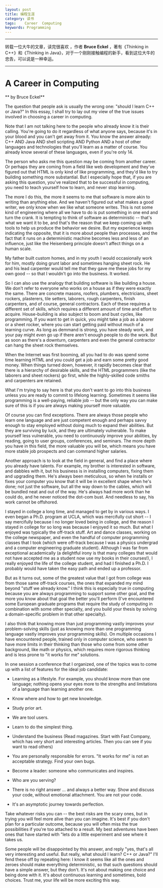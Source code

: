 ```yaml
---
layout: post
title: 编程生涯
category: 读书
tags:    Career  Computing
keywords: Programming 
---
```

***

转载一位大牛的文章，读完很喜欢 ，作者 **Bruce Eckel**  ，著有《Thinking in C++》和《Thinking in Java》，对于一个刚刚接触编程的新手，看到这位大牛的忠告，可以说是一种幸运。

***

# A Career in Computing
**  by Bruce Eckel**


The question that people ask is usually the wrong one: "should I learn C++ or Java?" In this essay, I shall try to lay out my view of the true issues involved in choosing a career in computing.

Note that I am not talking here to the people who already know it is their calling. You're going to do it regardless of what anyone says, because it's in your blood and you can't get away from it. You know the answer already: C++ AND Java AND shell scripting AND Python AND a host of other languages and technologies that you'll learn as a matter of course. You already know several of these languages, even if you're only 14.

The person who asks me this question may be coming from another career. Or perhaps they are coming from a field like web development and they've figured out that HTML is only kind of like programming, and they'd like to try building something more substantial. But I especially hope that, if you are asking this question, you've realized that to be successful in computing, you need to teach yourself how to learn, and never stop learning.

The more I do this, the more it seems to me that software is more akin to writing than anything else. And we haven't figured out what makes a good writer, we only know when we like what someone writes. This is not some kind of engineering where all we have to do is put something in one end and turn the crank. It is tempting to think of software as deterministic -- that's what we want it to be, and that's the reason that we keep coming up with tools to help us produce the behavior we desire. But my experience keeps indicating the opposite, that it is more about people than processes, and the fact that it runs on a deterministic machine becomes less and less of an influence, just like the Heisenberg principle doesn't affect things on a human scale.

My father built custom homes, and in my youth I would occasionally work for him, mostly doing grunt labor and sometimes hanging sheet rock. He and his lead carpenter would tell me that they gave me these jobs for my own good -- so that I wouldn't go into the business. It worked.

So I can also use the analogy that building software is like building a house. We don't refer to everyone who works on a house as if they were exactly the same. There are concrete masons, roofers, plumbers, electricians, sheet rockers, plasterers, tile setters, laborers, rough carpenters, finish carpenters, and of course, general contractors. Each of these requires a different set of skills, which requires a different amount of time and effort to acquire. House-building is also subject to boom and bust cycles, like programming. If you want to get in quick, you might take a job as a laborer or a sheet rocker, where you can start getting paid without much of a learning curve. As long as demmand is strong, you have steady work, and your pay might even go up if there aren't enough people to do the work. But as soon as there's a downturn, carpenters and even the general contractor can hang the sheet rock themselves.

When the Internet was first booming, all you had to do was spend some time learning HTML and you could get a job and earn some pretty good money. When things turned down, however, it rapidly becomes clear that there is a hierarchy of desirable skills, and the HTML programmers (like the laborers and sheet rockers) go first, while the highly-skilled code smiths and carpenters are retained.

What I'm trying to say here is that you don't want to go into this business unless you are ready to commit to lifelong learning. Sometimes it seems like programming is a well-paying, reliable job -- but the only way you can make sure of this is if you are always making yourself more valuable.

Of course you can find exceptions. There are always those people who learn one language and are just competent enough and perhaps savvy enough to stay employed without doing much to expand their abilities. But they are surviving by luck, and they are ultimately vulnerable. To make yourself less vulnerable, you need to continuously improve your abilities, by reading, going to user groups, conferences, and seminars. The more depth you have in this field, the more valuable you will be, which means you have more stable job prospects and can command higher salaries.

Another approach is to look at the field in general, and find a place where you already have talents. For example, my brother is interested in software, and dabbles with it, but his business is in installing computers, fixing them and upgrading them. He's always been meticulous, so when he installs or fixes your computer you know that it will be in excellent shape when he's done; not just the software, but all the way down to the cables, which will be bundled neat and out of the way. He's always had more work than he could do, and he never noticed the dot-com bust. And needless to say, his work cannot be offshored.

I stayed in college a long time, and managed to get by in various ways. I even began a Ph.D. program at UCLA, which was mercifully cut short -- I say mercifully because I no longer loved being in college, and the reason I stayed in college for so long was because I enjoyed it so much. But what I enjoyed was typically the off-track stuff. Art and dance classes, working on the college newspaper, and even the handful of computer programming classes that I took (which were off-track because I was a physics undergrad and a computer engineering graduate student). Although I was far from exceptional academically (a delightful irony is that many colleges that would not have accepted me as a student now use my books in their courses!), I really enjoyed the life of the college student, and had I finished a Ph.D. I probably would have taken the easy path and ended up a professor.

But as it turns out, some of the greatest value that I got from college was from those same off-track courses, the ones that expanded my mind beyond "stuff we already know." I think this is especially true in computing because you are always programming to support some other goal, and the more you know about that goal the better you'll perform (I've encountered some European graduate programs that require the study of computing in combination with some other specialty, and you build your thesis by solving a domain-specific problem in that other specialty).

I also think that knowing more than just programming vastly improves your problem-solving skills (just as knowing more than one programming language vastly improves your programming skills). On multiple occasions I have encountered people, trained only in computer science, who seem to have more limits in their thinking than those who come from some other background, like math or physics, which requires more rigorous thinking and is less prone to "it works for me" solutions.

In one session a conference that I organized, one of the topics was to come up with a list of features for the ideal job candidate:

  * Learning as a lifestyle. For example, you should know more than one language; nothing opens your eyes more to the strengths and limitations of a language than learning another one.

  * Know where and how to get new knowledge.

  * Study prior art.

  * We are tool users.

  * Learn to do the simplest thing.

  * Understand the business (Read magazines. Start with Fast Company, which has very short and interesting articles. Then you can see if you want to read others)

  * You are personally responsible for errors. "It works for me" is not an acceptable strategy. Find your own bugs.

  * Become a leader: someone who communicates and inspires.

  * Who are you serving?

  * There is no right answer ... and always a better way. Show and discuss your code, without emotional attachment. You are not your code.

  * It's an asymptotic journey towards perfection.

Take whatever risks you can -- the best risks are the scary ones, but in trying you will feel more alive than you can imagine. It's best if you don't plan for a particular outcome, because you will often miss the true possibilities if you're too attached to a result. My best adventures have been ones that have started with "lets do a little experiment and see where it takes us.

Some people will be disappointed by this answer, and reply "yes, that's all very interesting and useful. But really, what should I learn? C++ or Java?" I'll fend these off by repeating here: I know it seems like all the ones and zeroes should make everything deterministic, so that such questions should have a simple answer, but they don't. It's not about making one choice and being done with it. It's about continuous learning and sometimes, bold choices. Trust me, your life will be more exciting this way.
